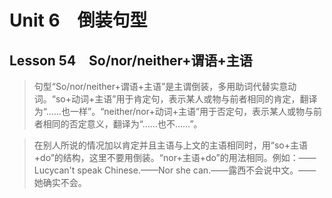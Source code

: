 ﻿ # Unit 6　倒装句型
 ## Lesson 54　So/nor/neither+谓语+主语
 
> 句型“So/nor/neither+谓语+主语”是主谓倒装，多用助词代替实意动词。“so+动词+主语”用于肯定句，表示某人或物与前者相同的肯定，翻译为“……也一样”。“neither/nor+动词+主语”用于否定句，表示某人或物与前者相同的否定意义，翻译为“……也不……”。

> 在别人所说的情况加以肯定并且主语与上文的主语相同时，用“so+主语+do”的结构，这里不要用倒装。“nor+主语+do”的用法相同。例如：——Lucycan't speak Chinese.——Nor she can.——露西不会说中文。——她确实不会。


 